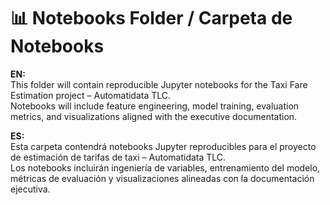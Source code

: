 # 📊 Notebooks Folder / Carpeta de Notebooks

**EN:**  
This folder will contain reproducible Jupyter notebooks for the Taxi Fare Estimation project – Automatidata TLC.  
Notebooks will include feature engineering, model training, evaluation metrics, and visualizations aligned with the executive documentation.

**ES:**  
Esta carpeta contendrá notebooks Jupyter reproducibles para el proyecto de estimación de tarifas de taxi – Automatidata TLC.  
Los notebooks incluirán ingeniería de variables, entrenamiento del modelo, métricas de evaluación y visualizaciones alineadas con la documentación ejecutiva.

